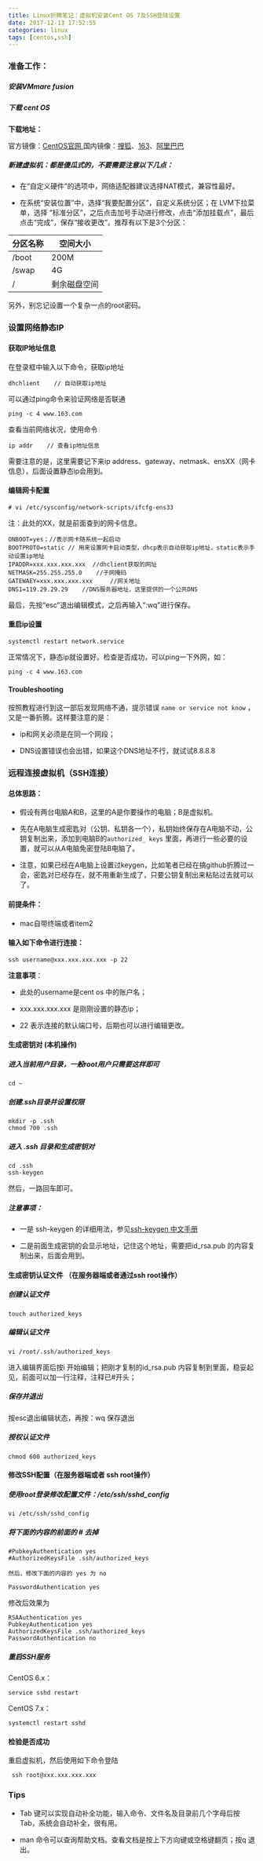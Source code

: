```yaml
---
title: Linux折腾笔记：虚拟机安装Cent OS 7及SSH登陆设置
date: 2017-12-13 17:52:55
categories: linux
tags: [centos,ssh] 
---
```


### 准备工作：
#####  安装VMmare fusion
##### 下载 cent OS

 **下载地址：**
 
 官方镜像：[CentOS官网
](https://www.centos.org/download/) 
国内镜像：[搜狐](http://mirrors.sohu.com/centos/)、[163](http://mirrors.163.com/centos/)、[阿里巴巴](https://mirrors.aliyun.com/centos/)

##### 新建虚拟机：都是傻瓜式的，不要需要注意以下几点：

* 在“自定义硬件”的选项中，网络适配器建议选择NAT模式，兼容性最好。

* 在系统“安装位置”中，选择“我要配置分区”，自定义系统分区；在 LVM下拉菜单，选择 “标准分区”，之后点击加号手动进行修改，点击“添加挂载点”，最后点击“完成”，保存“接收更改”。推荐有以下是3个分区：

分区名称| 空间大小
---|---
/boot| 200M
/swap | 4G
/ | 剩余磁盘空间

另外，别忘记设置一个复杂一点的root密码。                 

<!--more-->

### 设置网络静态IP

#### 获取IP地址信息

在登录框中输入以下命令，获取ip地址

```
dhchlient    // 自动获取ip地址
```

可以通过ping命令来验证网络是否联通

```
ping -c 4 www.163.com
```

查看当前网络状况，使用命令

```
ip addr    // 查看ip地址信息
```
需要注意的是，这里需要记下来ip address、gateway、netmask、ensXX（网卡信息），后面设置静态ip会用到。

#### 编辑网卡配置

```
# vi /etc/sysconfig/network-scripts/ifcfg-ens33
```
注：此处的XX，就是前面查到的网卡信息。

```
ONBOOT=yes；//表示网卡随系统一起启动
BOOTPROTO=static // 用来设置网卡启动类型，dhcp表示自动获取ip地址，static表示手动设置ip地址
IPADDR=xxx.xxx.xxx.xxx  //dhclient获取的网址
NETMASK=255.255.255.0    //子网掩码
GATEWAEY=xxx.xxx.xxx.xxx     //网关地址
DNS1=119.29.29.29    //DNS服务器地址，这里提供的一个公共DNS
```

最后，先按“esc”退出编辑模式，之后再输入“:wq”进行保存。

#### 重启ip设置

```
systemctl restart network.service

```
正常情况下，静态ip就设置好。检查是否成功，可以ping一下外网，如：

```
ping -c 4 www.163.com
```

#### Troubleshooting

按照教程进行到这一部后发现网络不通，提示错误 `name or service not know` ，又是一番折腾。这样要注意的是：

* ip和网关必须是在同一个网段；

* DNS设置错误也会出错，如果这个DNS地址不行，就试试8.8.8.8

### 远程连接虚拟机（SSH连接）
#### 总体思路：

- 假设有两台电脑A和B，这里的A是你要操作的电脑；B是虚拟机。

- 先在A电脑生成密匙对（公钥、私钥各一个），私钥始终保存在A电脑不动，公钥复制出来，添加到电脑B的`authorized_ keys` 里面，再进行一些必要的设置，就可以从A电脑免密登陆B电脑了。

- 注意，如果已经在A电脑上设置过keygen，比如笔者已经在搞github折腾过一会，密匙对已经存在，就不用重新生成了，只要公钥复制出来粘贴过去就可以了。

#### 前提条件：

* mac自带终端或者item2

#### 输入如下命令进行连接：

```
ssh username@xxx.xxx.xxx.xxx -p 22
```
**注意事项**：

* 此处的username是cent os 中的账户名；

* xxx.xxx.xxx.xxx 是刚刚设置的静态ip；

* 22 表示连接的默认端口号，后期也可以进行编辑更改。

####  生成密钥对 (本机操作)

##### 进入当前用户目录，一般root用户只需要这样即可

```
cd ~
```
#####  创建.ssh目录并设置权限

```
mkdir -p .ssh
chmod 700 .ssh
```
##### 进入 .ssh 目录和生成密钥对

```
cd .ssh
ssh-keygen
```
然后，一路回车即可。

##### 注意事项：

* 一是 ssh-keygen 的详细用法，参见[ssh-keygen 中文手册](http://www.jinbuguo.com/openssh/ssh-keygen.html)

* 二是前面生成密钥的会显示地址，记住这个地址，需要把id_rsa.pub 的内容复制出来，后面会用到。

#### 生成密钥认证文件 （在服务器端或者通过ssh root操作）

##### 创建认证文件

```
touch authorized_keys
```

##### 编辑认证文件

```
vi /root/.ssh/authorized_keys
```

进入编辑界面后按i 开始编辑；把刚才复制的id_rsa.pub  内容复制到里面，稳妥起见，前面可以加一行注释，注释已#开头；

##### 保存并退出

按esc退出编辑状态，再按：wq 保存退出

##### 授权认证文件

```
chmod 600 authorized_keys
```

#### 修改SSH配置（在服务器端或者 ssh root操作）

##### 使用root登录修改配置文件：/etc/ssh/sshd_config

```
vi /etc/ssh/sshd_config
```
##### 将下面的内容的前面的 # 去掉

```
#PubkeyAuthentication yes
#AuthorizedKeysFile .ssh/authorized_keys

然后，修改下面的内容的 yes 为 no

PasswordAuthentication yes
```
修改后效果为

```
RSAAuthentication yes
PubkeyAuthentication yes
AuthorizedKeysFile .ssh/authorized_keys
PasswordAuthentication no

```
##### 重启SSH服务

CentOS 6.x：

```
service sshd restart

```
CentOS 7.x：

```
systemctl restart sshd
```

#### 检验是否成功
 重启虚拟机，然后使用如下命令登陆
 
```
 ssh root@xxx.xxx.xxx.xxx
``` 

### Tips 

* Tab 键可以实现自动补全功能，输入命令、文件名及目录前几个字母后按 Tab，系统会自动补全，很有用。

* man 命令可以查询帮助文档。查看文档是按上下方向键或空格键翻页；按q 退出。







